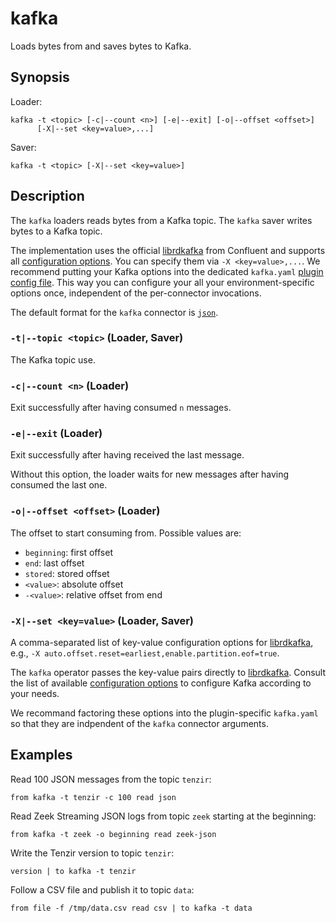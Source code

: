 # kafka

Loads bytes from and saves bytes to Kafka.

## Synopsis

Loader:

```
kafka -t <topic> [-c|--count <n>] [-e|--exit] [-o|--offset <offset>]
      [-X|--set <key=value>,...]
```

Saver:

```
kafka -t <topic> [-X|--set <key=value>]

```

## Description

The `kafka` loaders reads bytes from a Kafka topic. The `kafka` saver writes
bytes to a Kafka topic.

The implementation uses the official [librdkafka][librdkafka] from Confluent and
supports all [configuration options][librdkafka-options]. You can specify them
via `-X <key=value>,...`. We recommend putting your Kafka options into the
dedicated `kafka.yaml` [plugin config file](../command-line.md#load-plugins).
This way you can configure your all your environment-specific options once,
independent of the per-connector invocations.

[librdkafka]: https://github.com/confluentinc/librdkafka
[librdkafka-options]: https://github.com/confluentinc/librdkafka/blob/master/CONFIGURATION.md

The default format for the `kafka` connector is [`json`](../formats/json.md).

### `-t|--topic <topic>` (Loader, Saver)

The Kafka topic use.

### `-c|--count <n>` (Loader)

Exit successfully after having consumed `n` messages.

### `-e|--exit` (Loader)

Exit successfully after having received the last message.

Without this option, the loader waits for new messages after having consumed the
last one.

### `-o|--offset <offset>` (Loader)

The offset to start consuming from. Possible values are:

- `beginning`: first offset
- `end`: last offset
- `stored`: stored offset
- `<value>`: absolute offset
- `-<value>`: relative offset from end

<!--
- `s@<value>`: timestamp in ms to start at
- `e@<value>`: timestamp in ms to stop at (not included)
-->

### `-X|--set <key=value>` (Loader, Saver)

A comma-separated list of key-value configuration options for
[librdkafka][librdkafka], e.g., `-X
auto.offset.reset=earliest,enable.partition.eof=true`.

The `kafka` operator passes the key-value pairs directly to
[librdkafka][librdkafka]. Consult the list of available [configuration
options][librdkafka-options] to configure Kafka according to your needs.

We recommand factoring these options into the plugin-specific `kafka.yaml` so
that they are indpendent of the `kafka` connector arguments.

## Examples

Read 100 JSON messages from the topic `tenzir`:

```
from kafka -t tenzir -c 100 read json
```

Read Zeek Streaming JSON logs from topic `zeek` starting at the beginning:

```
from kafka -t zeek -o beginning read zeek-json
```

Write the Tenzir version to topic `tenzir`:

```
version | to kafka -t tenzir
```

Follow a CSV file and publish it to topic `data`:

```
from file -f /tmp/data.csv read csv | to kafka -t data
```
